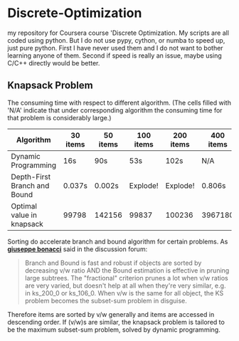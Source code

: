 # Discrete-Optimization
my repository for Coursera course 'Discrete Optimization.
My scripts are all coded using python. But I do not use pypy, cython, or numba to speed up, just pure python. First I have never used them and I do not want to bother learning anyone of them. Second if speed is really an issue, maybe using C/C++ directly would be better. 

## Knapsack Problem

The consuming time with respect to different algorithm. (The cells filled with 'N/A' indicate that under corresponding algorithm the consuming time for that problem is considerably large.)

| Algorithm | 30 items | 50 items | 100 items | 200 items | 400 items | 1000 items | 10000 items |
| --- | --- | --- | --- | --- | --- | --- |  --- |
| Dynamic Programming |16s|90s|53s| 102s| N/A| 488s | N/A |
| Depth-First Branch and Bound |0.037s | 0.002s | Explode! | Explode! | 0.806s | 0.299s | 42s |
| Optimal value in knapsack | 99798 | 142156 | 99837 | 100236 | 3967180 | 109899 | 1099893 |


Sorting do accelerate branch and bound algorithm for certain problems. As [**giuseppe bonacci**](https://www.coursera.org/learn/discrete-optimization/discussions/weeks/2/threads/MSpS0pC7EeaxvRLoQ7NHzw/replies/1ubMWN63Eeae9QpBJy1qig) said in the discussion forum:
>Branch and Bound is fast and robust if objects are sorted by decreasing v/w ratio AND the Bound estimation is effective in pruning large subtrees. The "fractional" criterion prunes a lot when v/w ratios are very varied, but doesn't help at all when they're very similar, e.g. in ks_200_0 or ks_106_0. When v/w is the same for all object, the KS problem becomes the subset-sum problem in disguise.

Therefore items are sorted by v/w generally and items are accessed in descending order. If (v/w)s are similar, the knapsack problem is tailored to be the maximum subset-sum problem, solved by dynamic programming. 
